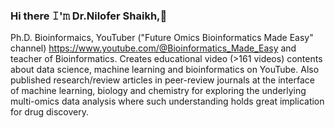 ### Hi there 𝙸'𝚖 Dr.Nilofer Shaikh,👋
Ph.D. Bioinformaics, YouTuber ("Future Omics Bioinformatics Made Easy" channel) https://www.youtube.com/@Bioinformatics_Made_Easy and teacher of Bioinformatics. Creates educational video (>161 videos) contents about data science, machine learning and bioinformatics on YouTube. Also published research/review articles in peer-review journals at the interface of machine learning, biology and chemistry for exploring the underlying multi-omics data analysis where such understanding holds great implication for drug discovery.
<!--
**futureomics/futureomics** is a ✨ _special_ ✨ repository because its `README.md` (this file) appears on your GitHub profile.

Here are some ideas to get you started:

- 🔭 I’m currently working on ...
- 🌱 I’m currently learning ...
- 👯 I’m looking to collaborate on ...
- 🤔 I’m looking for help with ...
- 💬 Ask me about ...
- 📫 How to reach me: ...
- 😄 Pronouns: ...
- ⚡ Fun fact: ...
-->
